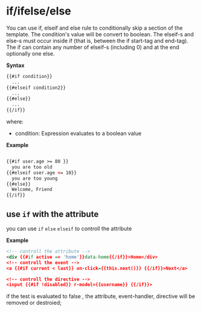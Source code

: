 #  if/ifelse/else

You can use if, elseif and else rule to conditionally skip a section of the template. The condition's value will be convert to boolean. The elseif-s and else-s must occur inside if (that is, between the if start-tag and end-tag). The if can contain any number of elseif-s (including 0) and at the end optionally one else.

__Syntax__


```xml
{{#if condition}}
  ...
{{#elseif condition2}}
  ...
{{#else}}
  ...
{{/if}}
```

where: 
- condition: Expression evaluates to a boolean value



__Example__

```html

{{#if user.age >= 80 }}
  you are too old 
{{#elseif user.age <= 10}}
  you are too young
{{#else}}
  Welcome, Friend
{{/if}}

```


## use `if` with the attribute

you can use `if` `else` `elseif` to controll the attribute

__Example__

```xml
<!-- controll the attribute -->
<div {{#if active == 'home'}}data-home{{/if}}>Home</div>
<!-- controll the event -->
<a {{#if current < last}} on-click={{this.next()}} {{/if}}>Next</a>

<!-- controll the directive -->
<input {{#if !disabled}} r-model={{username}} {{/if}}>
```

if the test is evaluated to false , the attribute, event-handler, directive will be removed or destroied; 




